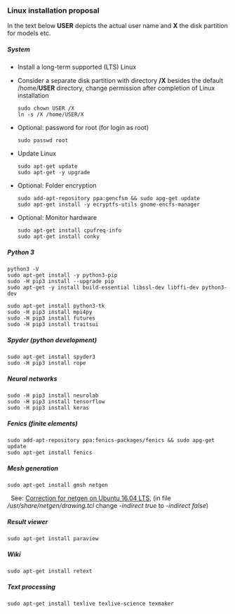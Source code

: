 ### Linux installation proposal

<!-- Version: 2018-03-20 Dietmar Wilhelm Weiss -->

In the text below **USER** depicts the actual user name and **X** the disk partition for models etc.

##### System

- Install a long-term supported (LTS) Linux
- Consider a separate disk partition with directory **/X** besides the default /home/**USER** directory, 
  change permission after completion of Linux installation
 
      sudo chown USER /X
      ln -s /X /home/USER/X

- Optional: password for root (for login as root)

      sudo passwd root 

- Update Linux

      sudo apt-get update
      sudo apt-get -y upgrade

- Optional: Folder encryption

      sudo add-apt-repository ppa:gencfsm && sudo apg-get update  
      sudo apt-get install -y ecryptfs-utils gnome-encfs-manager

- Optional: Monitor hardware

      sudo apt-get install cpufreq-info
      sudo apt-get install conky


##### Python 3

    python3 -V
    sudo apt-get install -y python3-pip
    sudo -H pip3 install --upgrade pip 
    sudo apt-get -y install build-essential libssl-dev libffi-dev python3-dev
 
    sudo apt-get install python3-tk
    sudo -H pip3 install mpi4py
    sudo -H pip3 install futures
    sudo -H pip3 install traitsui

##### Spyder (python development)

    sudo apt-get install spyder3
    sudo -H pip3 install rope

##### Neural networks

    sudo -H pip3 install neurolab
    sudo -H pip3 install tensorflow
    sudo -H pip3 install keras

##### Fenics (finite elements)

    sudo add-apt-repository ppa:fenics-packages/fenics && sudo apg-get update
    sudo apt-get install fenics

##### Mesh generation

    sudo apt-get install gmsh netgen
    
&nbsp; See: [Correction for netgen on Ubuntu 16.04 LTS](https://sourceforge.net/p/netgen-mesher/discussion/905307/thread/946ccfc2/), (in file _/usr/share/netgen/drawing.tcl_ change _-indirect true_ to _-indirect false_)

##### Result viewer

    sudo apt-get install paraview

##### Wiki

    sudo apt-get install retext

##### Text processing

    sudo apt-get install texlive texlive-science texmaker


